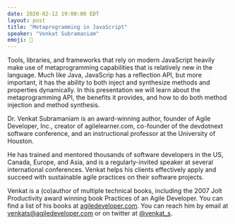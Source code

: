 ```yaml
---
date: 2020-02-12 19:00:00 EDT
layout: post
title: "Metaprogramming in JavaScript"
speaker: "Venkat Subramaniam"
emoji: 🎤
---
```


Tools, libraries, and frameworks that rely on modern JavaScript heavily make use of metaprogramming capabilities that is relatively new in the language. Much like Java, JavaScrip has a reflection API, but more important, it has the ability to both inject and synthesize methods and properties dynamically. In this presentation we will learn about the metaprogramming API, the benefits it provides, and how to do both method injection and method synthesis.

Dr. Venkat Subramaniam is an award-winning author, founder of Agile Developer, Inc., creator of agilelearner.com, co-founder of the devdotnext software conference, and an instructional professor at the University of Houston.

He has trained and mentored thousands of software developers in the US, Canada, Europe, and Asia, and is a regularly-invited speaker at several international conferences. Venkat helps his clients effectively apply and succeed with sustainable agile practices on their software projects.

Venkat is a (co)author of multiple technical books, including the 2007 Jolt Productivity award winning book Practices of an Agile Developer. You can find a list of his books at [agiledeveloper.com](http://agiledeveloper.com). You can reach him by email at [venkats@agiledeveloper.com](mailto:venkats@agiledeveloper.com) or on twitter at [@venkat_s](https://twitter.com/venkat_s).
